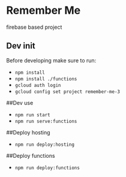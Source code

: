 # Remember Me
firebase based project

## Dev init
Before developing make sure to run:
- `npm install`
- `npm install ./functions`
- `gcloud auth login`
- `gcloud config set project remember-me-3`

##Dev use
- `npm run start`
- `npm run serve:functions`

##Deploy hosting
- `npm run deploy:hosting`

##Deploy functions
- `npm run deploy:functions`
